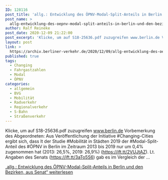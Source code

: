 ```yaml
---
ID: 128116
post_title: 'allg.: Entwicklung des ÖPNV-Modal-Split-Anteils in Berlin und den Bezirken, aus Senat'
post_name: >
  allg-entwicklung-des-oepnv-modal-split-anteils-in-berlin-und-den-bezirken-aus-senat-2
author: Ralf Reineke
post_date: 2020-12-09 21:22:00
post_excerpt: 'Klicke, um auf S18-25636.pdf zuzugreifen www.berlin.de Vorbemerkung des Abgeordneten: Aus Veröffentlichung der Initiative #Changing-Cities ergibt sich, dass lt der Studie #Mobilität in Städten 2019 der #Modal-Split-Anteil des #ÖPNV in Berlin im Zeitrau...'
layout: post
link: >
  https://archiv.berliner-verkehr.de/2020/12/09/allg-entwicklung-des-oepnv-modal-split-anteils-in-berlin-und-den-bezirken-aus-senat-2/
published: true
tags:
  - Changing
  - Fahrgastzahlen
  - Modal
  - ÖPNV
categories:
  - allgemein
  - BVG
  - Mobilität
  - Radverkehr
  - Regionalverkehr
  - S-Bahn
  - Straßenverkehr
---
```

Klicke, um auf S18-25636.pdf zuzugreifen www.berlin.de Vorbemerkung des Abgeordneten: Aus Veröffentlichung der Initiative #Changing-Cities ergibt sich, dass lt der Studie #Mobilität in Städten 2019 der #Modal-Split-Anteil des #ÖPNV in Berlin im Zeitraum 2013 bis 2019 nur um 0,4% zugenommen hat (2013: 26,5%, 2019: 26,9%) (https://ift.tt/2VUJtAZ). Lt. Angaben des Senats (https://ift.tt/3aTo5S6) gab es im Vergleich der … <p class="link-more"><a href="https://archiv.berliner-verkehr.de/2020/12/01/allg-entwicklung-des-oepnv-modal-split-anteils-in-berlin-und-den-bezirken-aus-senat/" class="more-link"><span class="screen-reader-text">„allg.: Entwicklung des ÖPNV-Modal-Split-Anteils in Berlin und den Bezirken, aus Senat“</span> weiterlesen</a></p> 